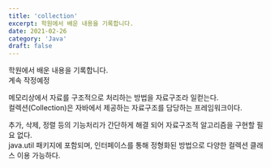 ```yaml
---
title: 'collection'
excerpt: 학원에서 배운 내용을 기록합니다.
date: 2021-02-26
category: 'Java'
draft: false
---
```


학원에서 배운 내용을 기록합니다.  
계속 작정예정  

메모리상에서 자료를 구조적으로 처리하는 방법을 자료구조라 일컫는다.  
컬렉션(Collection)은 자바에서 제공하는 자료구조를 담당하는 프레임워크이다.  

추가, 삭제, 정렬 등의 기능처리가 간단하게 해결 되어 자료구조적 알고리즘을 구현할 필요 없다.  
java.util 패키지에 포함되며, 인터페이스를 통해 정형화된 방법으로 다양한 컬렉션 클래스 이용 가능하다.  



























